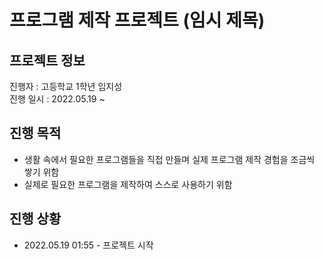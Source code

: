 # 프로그램 제작 프로젝트 (임시 제목)
## 프로젝트 정보
진행자 : 고등학교 1학년 임지성\
진행 일시 : 2022.05.19 ~
## 진행 목적
 - 생활 속에서 필요한 프로그램들을 직접 만들며 실제 프로그램 제작 경험을 조금씩 쌓기 위함
 - 실제로 필요한 프로그램을 제작하여 스스로 사용하기 위함
## 진행 상황
 - 2022.05.19 01:55 - 프로젝트 시작
